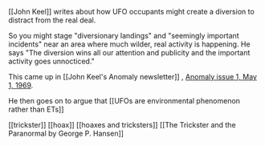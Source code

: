 [[John Keel]] writes about how UFO occupants might create a diversion to distract from the real deal.

So you might stage "diversionary landings" and "seemingly important incidents" near an area where much wilder, real activity is happening. He says "The diversion wins all our attention and publicity and the important activity goes unnocticed."

This came up in [[John Keel's Anomaly newsletter]] , [Anomaly issue 1, May 1, 1969](https://archive.org/details/Anomaly_01_1969_May). 

He then goes on to argue that [[UFOs are environmental phenomenon rather than ETs]]

[[trickster]]
[[hoax]]
[[hoaxes and tricksters]]
[[The Trickster and the Paranormal by George P. Hansen]]